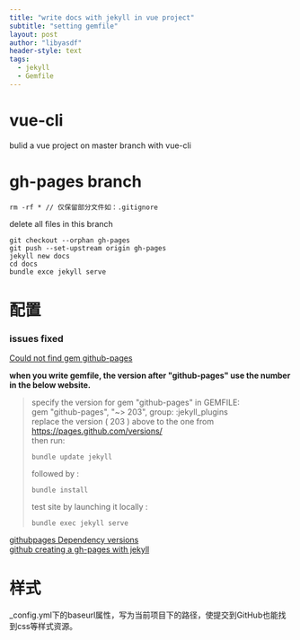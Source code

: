 ```yaml
---
title: "write docs with jekyll in vue project"
subtitle: "setting gemfile"
layout: post
author: "libyasdf"
header-style: text
tags:
  - jekyll
  - Gemfile
---
```

# vue-cli
bulid a vue project on master branch with vue-cli

# gh-pages branch

```
rm -rf * // 仅保留部分文件如：.gitignore
```
delete all files in this branch
```
git checkout --orphan gh-pages
git push --set-upstream origin gh-pages
jekyll new docs
cd docs
bundle exce jekyll serve
```

# 配置

### issues fixed
[Could not find gem github-pages](https://github.com/prose/starter/issues/44)  

**when you write gemfile, the version after "github-pages" use the number in the below website.**

>specify the version for gem "github-pages" in GEMFILE:<br/>
gem "github-pages", "~> 203", group: :jekyll_plugins<br/>
replace the version ( 203 ) above to the one from https://pages.github.com/versions/<br/>
then run:<br/>
>```
>bundle update jekyll
>```
>followed by :
>```
>bundle install
>```
>test site by launching it locally :
>```
>bundle exec jekyll serve
>```

[githubpages Dependency versions](https://pages.github.com/versions/)  
[github creating a gh-pages with jekyll](https://docs.github.com/en/free-pro-team@latest/github/working-with-github-pages/creating-a-github-pages-site-with-jekyll)  

# 样式
_config.yml下的baseurl属性，写为当前项目下的路径，使提交到GitHub也能找到css等样式资源。